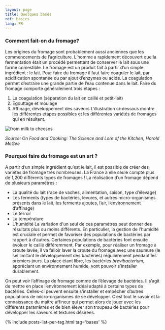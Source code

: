 ```yaml
---
layout: page
title: Quelques bases
ref: basics
lang: FR
---
```


### Comment fait-on du fromage?

Les origines du fromage sont probablement aussi anciennes que les commencements de l’agriculture. L’homme a rapidement découvert que la fermentation était un procédé permettant de conserver le lait sous une forme comestible. Le fromage est un produit fait à partir d’un simple ingrédient : le lait. Pour faire du fromage il faut faire coaguler le lait, par acidification spontanée ou par ajout d’enzymes ou acide. La coagulation permet d’extraire une grande partie de l’eau contenue dans le lait. Faire du fromage comporte généralement trois étapes :
1.	La coagulation (séparation du lait en caillé et petit-lait)
2.	Egouttage et moulage
3.	Affinage, développement des saveurs
L’illustration ci-dessous montre les différentes étapes possibles et les différentes variétés de fromages qui en résultent. 

![from milk to cheeses]({{site.baseurl}}/assets/img/cheese/du-lait-au-fromage.png)

*Source: On Food and Cooking: The Science and Lore of the Kitchen, Harold McGee*

### Pourquoi faire du fromage est un art ?

 A partir d’un simple ingrédient qu’est le lait, il est possible de créer des variétés de fromage très nombreuses. La France a elle seule compte plus de 1,200 différents types de fromages ! La réalisation d’un fromage dépend de plusieurs paramètres :
-	La qualité du lait (race de vaches, alimentation, saison, type d’élevage)
-	Les ferments (types de bactéries, levures, et autres micro-organismes présents dans le lait, les ferments ajoutes, l’air, l’environnement d’affinage)
-	Le terroir
-	La température
-	L’humidité
La variation d'un seul de ces paramètres peut donner des résultats plus ou moins différents. En particulier, la gestion de l'humidité est cruciale et permet de favoriser des populations de bactéries par rapport à d'autres. Certaines populations de bactéries font ensuite évoluer le caillé différemment. Par exemple, pour réaliser un fromage à croute lavée, il va falloir laver la croute du fromage avec une saumure (le sel limitant le développement des bactéries) régulièrement pendant les premiers jours. La place étant libre, les bactéries *brevibacterium*, appréciant un environnement humide, vont pouvoir s’installer durablement.

On peut voir l’affinage de fromage comme de l’élevage de bactéries. Il s’agit de mettre en place l’environnement idéal adapté à certains types de bactéries. Celles-ci peuvent ensuite s’installer et empêcher d’autres populations de micro-organismes de se développer. C’est tout le savoir et la connaissance du maitre affineur qui permet alors de jouer avec les différents paramètres et de bien élever son troupeau de bactéries pour développer les saveurs et textures désirées.



{% include posts-list-per-tag.html tag='bases' %}